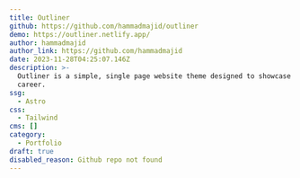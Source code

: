 ```yaml
---
title: Outliner
github: https://github.com/hammadmajid/outliner
demo: https://outliner.netlify.app/
author: hammadmajid
author_link: https://github.com/hammadmajid
date: 2023-11-28T04:25:07.146Z
description: >-
  Outliner is a simple, single page website theme designed to showcase your
  career.
ssg:
  - Astro
css:
  - Tailwind
cms: []
category:
  - Portfolio
draft: true
disabled_reason: Github repo not found
---
```

